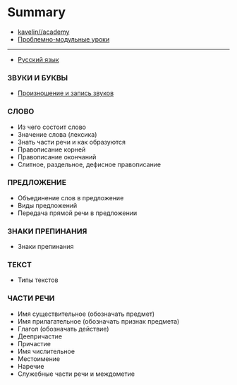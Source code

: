 # Summary

* [kavelin//academy](http://kavelin.academy)
* [Проблемно-модульные уроки](README.md)

----

* [Русский язык](russian-language/README.md)

### ЗВУКИ И БУКВЫ

* [Произношение и запись звуков](russian-language/01-Proiznoshenie-i-zapis-zvukov.md)

### СЛОВО

* Из чего состоит слово
* Значение слова (лексика)
* Знать части речи и как образуются
* Правописание корней
* Правописание окончаний
* Слитное, раздельное, дефисное правописание

### ПРЕДЛОЖЕНИЕ

* Объединение слов в предложение
* Виды предложений
* Передача прямой речи в предложении

### ЗНАКИ ПРЕПИНАНИЯ

* Знаки препинания

### ТЕКСТ

* Типы текстов

### ЧАСТИ РЕЧИ

* Имя существительное (обозначать предмет)
* Имя прилагательное (обозначать признак предмета)
* Глагол (обозначать действие)
* Деепричастие
* Причастие
* Имя числительное
* Местоимение
* Наречие
* Служебные части речи и междометие
